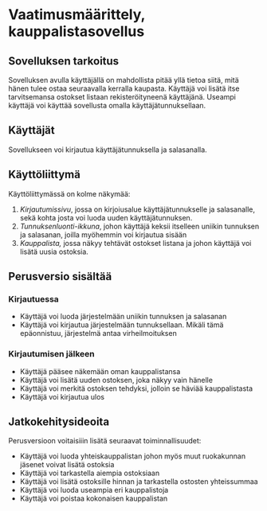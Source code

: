 # Vaatimusmäärittely, kauppalistasovellus
## Sovelluksen tarkoitus
Sovelluksen avulla käyttäjällä on mahdollista pitää yllä tietoa siitä, mitä hänen tulee ostaa seuraavalla kerralla kaupasta. Käyttäjä voi lisätä itse tarvitsemansa ostokset listaan rekisteröityneenä käyttäjänä. Useampi käyttäjä voi käyttää sovellusta omalla käyttäjätunnuksellaan.
## Käyttäjät
Sovellukseen voi kirjautua käyttäjätunnuksella ja salasanalla.
## Käyttöliittymä
Käyttöliittymässä on kolme näkymää:
1. *Kirjautumissivu*, jossa on kirjoiusalue käyttäjätunnukselle ja salasanalle, sekä kohta josta voi luoda uuden käyttäjätunnuksen.
2. *Tunnuksenluonti-ikkuna*, johon käyttäjä keksii itselleen uniikin tunnuksen ja salasanan, joilla myöhemmin voi kirjautua sisään
3. *Kauppalista,* jossa näkyy tehtävät ostokset listana ja johon käyttäjä voi lisätä uusia ostoksia.
## Perusversio sisältää
### Kirjautuessa
- Käyttäjä voi luoda järjestelmään uniikin tunnuksen ja salasanan
- Käyttäjä voi kirjautua järjestelmään tunnuksellaan. Mikäli tämä epäonnistuu, järjestelmä antaa virheilmoituksen
### Kirjautumisen jälkeen
- Käyttäjä pääsee näkemään oman kauppalistansa
- Käyttäjä voi lisätä uuden ostoksen, joka näkyy vain hänelle
- Käyttäjä voi merkitä ostoksen tehdyksi, jolloin se häviää kauppalistasta
- Käyttäjä voi kirjautua ulos
## Jatkokehitysideoita
Perusversioon voitaisiiin lisätä seuraavat toiminnallisuudet:
- Käyttäjä voi luoda yhteiskauppalistan johon myös muut ruokakunnan jäsenet voivat lisätä ostoksia
- Käyttäjä voi tarkastella aiempia ostoksiaan
- Käyttäjä voi lisätä ostoksille hinnan ja tarkastella ostosten yhteissummaa
- Käyttäjä voi luoda useampia eri kauppalistoja
- Käyttäjä voi poistaa kokonaisen kauppalistan
